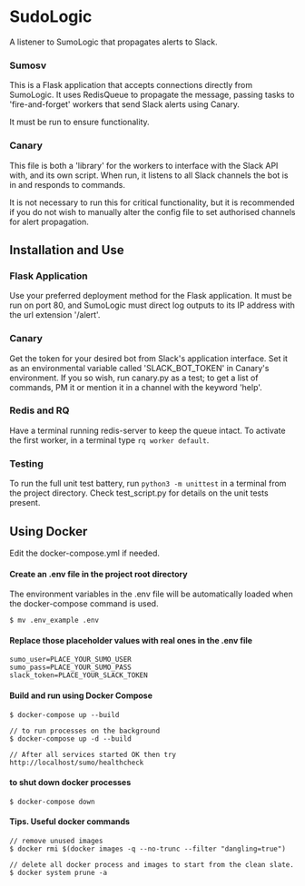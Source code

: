 # SudoLogic
A listener to SumoLogic that propagates alerts to Slack.

### Sumosv
This is a Flask application that accepts connections directly from SumoLogic. It uses RedisQueue to propagate the message, passing tasks to 'fire-and-forget' workers that send Slack alerts using Canary.

It must be run to ensure functionality.

### Canary
This file is both a 'library' for the workers to interface with the Slack API with, and its own script. When run, it listens to all Slack channels the bot is in and responds to commands.

It is not necessary to run this for critical functionality, but it is recommended if you do not wish to manually alter the config file to set authorised channels for alert propagation.

## **Installation and Use**

### Flask Application
Use your preferred deployment method for the Flask application. It must be run on port 80, and SumoLogic must direct log outputs to its IP address with the url extension '/alert'.

### Canary
Get the token for your desired bot from Slack's application interface. Set it as an environmental variable called 'SLACK_BOT_TOKEN' in Canary's environment. If you so wish, run canary.py as a test; to get a list of commands, PM it or mention it in a channel with the keyword 'help'.

### Redis and RQ
Have a terminal running redis-server to keep the queue intact. To activate the first worker, in a terminal type ```rq worker default```.

### Testing
To run the full unit test battery, run ```python3 -m unittest``` in a terminal from the project directory. Check test_script.py for details on the unit tests present.

## Using Docker
Edit the docker-compose.yml if needed.  

#### Create an .env file in the project root directory
The environment variables in the .env file will be automatically loaded when the docker-compose command is used. 
    
    $ mv .env_example .env
    
#### Replace those placeholder values with real ones in the .env file

    sumo_user=PLACE_YOUR_SUMO_USER
    sumo_pass=PLACE_YOUR_SUMO_PASS
    slack_token=PLACE_YOUR_SLACK_TOKEN    

#### Build and run using Docker Compose
	$ docker-compose up --build

	// to run processes on the background
	$ docker-compose up -d --build 
	
	// After all services started OK then try http://localhost/sumo/healthcheck
	
#### to shut down docker processes

	$ docker-compose down

#### Tips. Useful docker commands
	// remove unused images
	$ docker rmi $(docker images -q --no-trunc --filter "dangling=true")

	// delete all docker process and images to start from the clean slate.
	$ docker system prune -a
